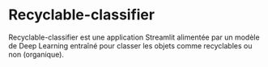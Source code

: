 # Recyclable-classifier
Recyclable-classifier est une application Streamlit alimentée par un modèle de Deep Learning entraîné pour classer les objets comme recyclables ou non (organique). 
